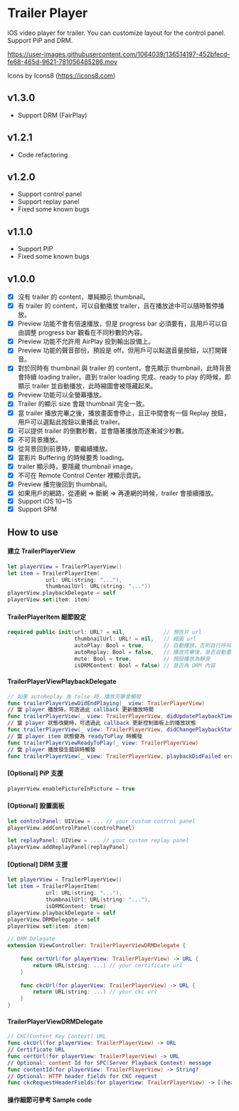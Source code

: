 # Trailer Player
iOS video player for trailer. You can customize layout for the control panel.
Support PiP and DRM. 

https://user-images.githubusercontent.com/1064039/136514197-452bfecd-fe68-465d-9621-781056485286.mov

Icons by Icons8 (https://icons8.com)

## v1.3.0
- Support DRM (FairPlay)

## v1.2.1
- Code refactoring

## v1.2.0
- Support control panel
- Support replay panel
- Fixed some known bugs

## v1.1.0
- Support PIP
- Fixed some known bugs

## v1.0.0
- [x] 沒有 trailer 的 content，單純顯示 thumbnail。
- [x] 有 trailer 的 content，可以自動播放 trailer，且在播放途中可以隨時暫停播放。
- [x] Preview 功能不會有倍速播放，但是 progress bar 必須要有，且用戶可以自由調整 progress bar 觀看在不同秒數的內容。
- [x] Preview 功能不允許用 AirPlay 投到輸出設備上。
- [x] Preview 功能的聲音部份，預設是 off，但用戶可以點選音量按鈕，以打開聲音。
- [x] 對於同時有 thumbnail 與 trailer 的 content，會先顯示 thumbnail，此時背景會持續 loading trailer。直到 trailer loading 完成、ready to play 的時候，即顯示 trailer 並自動播放，此時縮圖會被隱藏起來。
- [x] Preview 功能可以全螢幕播放。
- [x] Trailer 的顯示 size 會跟 thumbnail 完全一致。
- [x] 當 trailer 播放完畢之後，播放畫面會停止，且正中間會有一個 Replay 按鈕，用戶可以選點此按鈕以重播此 trailer。
- [x] 可以提供 trailer 的倒數秒數，並會隨著播放而逐漸減少秒數。
- [x] 不可背景播放。
- [x] 從背景回到前景時，要繼續播放。
- [x] 當影片 Buffering 的時候要秀 loading。
- [x] trailer 顯示時，要隱藏 thumbnail image。
- [x] 不可在 Remote Control Center 裡顯示資訊。
- [x] Preview 播完後回到 thumbnail。
- [x] 如果用戶的網路，從連網 => 斷網 => 再連網的時候，trailer 會接續播放。
- [x] Support iOS 10~15
- [x] Support SPM

## How to use
#### 建立 TrailerPlayerView
```swift
let playerView = TrailerPlayerView()
let item = TrailerPlayerItem(
            url: URL(string: "..."),
            thumbnailUrl: URL(string: "..."))
playerView.playbackDelegate = self
playerView.set(item: item)
```
#### TrailerPlayerItem 細節設定
```swift
required public init(url: URL? = nil,            // 預告片 url
                     thumbnailUrl: URL? = nil,   // 縮圖 url
                     autoPlay: Bool = true,      // 自動播放，否則自行呼叫 play()
                     autoReplay: Bool = false,   // 播放完畢後，是否自動重新播放
                     mute: Bool = true,          // 預設播放為靜音
                     isDRMContent: Bool = false) // 是否為 DRM 內容
```
#### TrailerPlayerViewPlaybackDelegate
```swift
// 如果 autoReplay 為 false 時，播放完畢會觸發
func trailerPlayerViewDidEndPlaying(_ view: TrailerPlayerView)
// 當 player 播放時，可透過此 callback 更新播放時間
func trailerPlayerView(_ view: TrailerPlayerView, didUpdatePlaybackTime time: TimeInterval)
// 當 player 狀態改變時，可透過此 callback 更新控制面板上的播放狀態
func trailerPlayerView(_ view: TrailerPlayerView, didChangePlaybackStatus status: TrailerPlayerPlaybackStatus)
// 當 player item 狀態變為 readyToPlay 時觸發
func trailerPlayerViewReadyToPlay(_ view: TrailerPlayerView)
// 當 player 播放發生錯誤時觸發
func trailerPlayerView(_ view: TrailerPlayerView, playbackDidFailed error: TrailerPlayerPlaybackError)
```
#### [Optional] PiP 支援
```swift
playerView.enablePictureInPicture = true
```
#### [Optional] 設置面板
```swift
let controlPanel: UIView = ... // your custom control panel
playerView.addControlPanel(controlPanel)

let replayPanel: UIView = ... // your custom replay panel
playerView.addReplayPanel(replayPanel)
```
#### [Optional] DRM 支援
```swift
let playerView = TrailerPlayerView()
let item = TrailerPlayerItem(
            url: URL(string: "..."),
            thumbnailUrl: URL(string: "..."),
            isDRMContent: true)
playerView.playbackDelegate = self
playerView.DRMDelegate = self
playerView.set(item: item)

// DRM Delegate
extension ViewController: TrailerPlayerViewDRMDelegate {
    
    func certUrl(for playerView: TrailerPlayerView) -> URL {
        return URL(string: ...) // your certificate url
    }
    
    func ckcUrl(for playerView: TrailerPlayerView) -> URL {
        return URL(string: ...) // your ckc url
    }
}
```
#### TrailerPlayerViewDRMDelegate
```swift
// CKC(Content Key Context) URL
func ckcUrl(for playerView: TrailerPlayerView) -> URL
// Certificate URL
func certUrl(for playerView: TrailerPlayerView) -> URL
// Optional: content Id for SPC(Server Playback Context) message
func contentId(for playerView: TrailerPlayerView) -> String?
// Optional: HTTP header fields for CKC request
func ckcRequestHeaderFields(for playerView: TrailerPlayerView) -> [(headerField: String, value: String)]?
```
#### 操作細節可參考 Sample code

